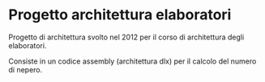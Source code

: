 # Progetto architettura elaboratori 

Progetto di architettura svolto nel 2012 per il corso di architettura degli
elaboratori.

Consiste in un codice assembly (architettura dlx) per il calcolo del numero di
nepero.
